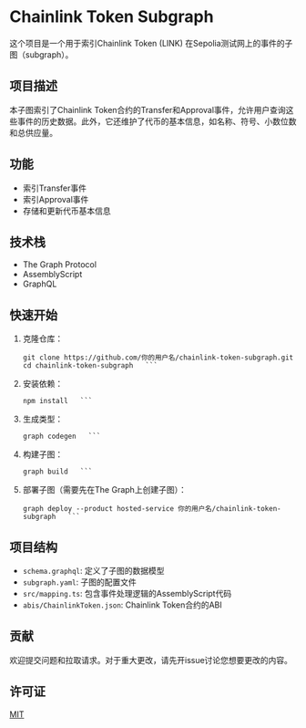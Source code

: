 # Chainlink Token Subgraph

这个项目是一个用于索引Chainlink Token (LINK) 在Sepolia测试网上的事件的子图（subgraph）。

## 项目描述

本子图索引了Chainlink Token合约的Transfer和Approval事件，允许用户查询这些事件的历史数据。此外，它还维护了代币的基本信息，如名称、符号、小数位数和总供应量。

## 功能

- 索引Transfer事件
- 索引Approval事件
- 存储和更新代币基本信息

## 技术栈

- The Graph Protocol
- AssemblyScript
- GraphQL

## 快速开始

1. 克隆仓库：
   ```
   git clone https://github.com/你的用户名/chainlink-token-subgraph.git
   cd chainlink-token-subgraph   ```

2. 安装依赖：
   ```
   npm install   ```

3. 生成类型：
   ```
   graph codegen   ```

4. 构建子图：
   ```
   graph build   ```

5. 部署子图（需要先在The Graph上创建子图）：
   ```
   graph deploy --product hosted-service 你的用户名/chainlink-token-subgraph   ```

## 项目结构

- `schema.graphql`: 定义了子图的数据模型
- `subgraph.yaml`: 子图的配置文件
- `src/mapping.ts`: 包含事件处理逻辑的AssemblyScript代码
- `abis/ChainlinkToken.json`: Chainlink Token合约的ABI

## 贡献

欢迎提交问题和拉取请求。对于重大更改，请先开issue讨论您想要更改的内容。

## 许可证

[MIT](https://choosealicense.com/licenses/mit/)

